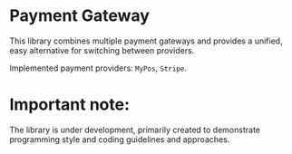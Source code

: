 
# Payment Gateway

This library combines multiple payment gateways and provides a unified, easy alternative for switching between providers.

Implemented payment providers: `MyPos`, `Stripe`.

# Important note:
The library is under development, primarily created to demonstrate programming style and coding guidelines and approaches.
